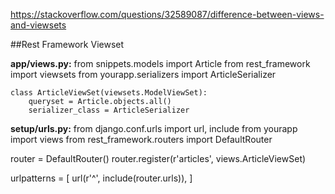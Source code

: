 <a>https://stackoverflow.com/questions/32589087/difference-between-views-and-viewsets</a>

##Rest Framework Viewset

<b>app/views.py:</b>
    from snippets.models import Article
    from rest_framework import viewsets
    from yourapp.serializers import ArticleSerializer

    class ArticleViewSet(viewsets.ModelViewSet):
        queryset = Article.objects.all()
        serializer_class = ArticleSerializer

<b>setup/urls.py:</b>
  from django.conf.urls import url, include
  from yourapp import views
  from rest_framework.routers import DefaultRouter

  router = DefaultRouter()
  router.register(r'articles', views.ArticleViewSet)

  urlpatterns = [
      url(r'^', include(router.urls)),
  ]
     
